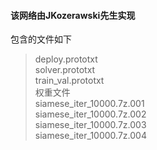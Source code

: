 #### 该网络由JKozerawski先生实现
包含的文件如下<br />
>deploy.prototxt<br />
>solver.prototxt<br />
>train_val.prototxt<br />
权重文件<br />
>siamese_iter_10000.7z.001<br />
>siamese_iter_10000.7z.002<br />
>siamese_iter_10000.7z.003<br />
>siamese_iter_10000.7z.004<br />
